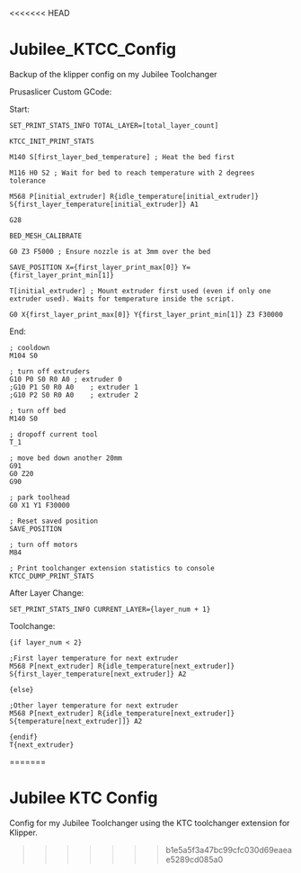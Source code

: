 <<<<<<< HEAD
# Jubilee_KTCC_Config
Backup of the klipper config on my Jubilee Toolchanger


Prusaslicer Custom GCode:

Start:
```
SET_PRINT_STATS_INFO TOTAL_LAYER=[total_layer_count]

KTCC_INIT_PRINT_STATS

M140 S[first_layer_bed_temperature] ; Heat the bed first

M116 H0 S2 ; Wait for bed to reach temperature with 2 degrees tolerance

M568 P[initial_extruder] R{idle_temperature[initial_extruder]} S{first_layer_temperature[initial_extruder]} A1

G28

BED_MESH_CALIBRATE

G0 Z3 F5000	; Ensure nozzle is at 3mm over the bed

SAVE_POSITION X={first_layer_print_max[0]} Y={first_layer_print_min[1]}

T[initial_extruder]	; Mount extruder first used (even if only one extruder used). Waits for temperature inside the script.

G0 X{first_layer_print_max[0]} Y{first_layer_print_min[1]} Z3 F30000
```


End:
```
; cooldown
M104 S0

; turn off extruders
G10 P0 S0 R0 A0	; extruder 0
;G10 P1 S0 R0 A0	; extruder 1
;G10 P2 S0 R0 A0	; extruder 2

; turn off bed
M140 S0

; dropoff current tool
T_1

; move bed down another 20mm
G91
G0 Z20
G90

; park toolhead
G0 X1 Y1 F30000

; Reset saved position
SAVE_POSITION

; turn off motors
M84

; Print toolchanger extension statistics to console
KTCC_DUMP_PRINT_STATS
```

After Layer Change:
```
SET_PRINT_STATS_INFO CURRENT_LAYER={layer_num + 1}
```

Toolchange:
```
{if layer_num < 2}

;First layer temperature for next extruder
M568 P[next_extruder] R{idle_temperature[next_extruder]} S{first_layer_temperature[next_extruder]} A2 

{else}

;Other layer temperature for next extruder
M568 P[next_extruder] R{idle_temperature[next_extruder]} S{temperature[next_extruder]]} A2 

{endif}
T{next_extruder}
```
=======
# Jubilee KTC Config
Config for my Jubilee Toolchanger using the KTC toolchanger extension for Klipper.
>>>>>>> b1e5a5f3a47bc99cfc030d69eaeae5289cd085a0
